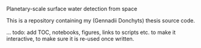 Planetary-scale surface water detection from space

This is a repository containing my (Gennadii Donchyts) thesis source code.

... todo: add TOC, notebooks, figures, links to scripts etc. to make it interactive, to make sure it is re-used once written.